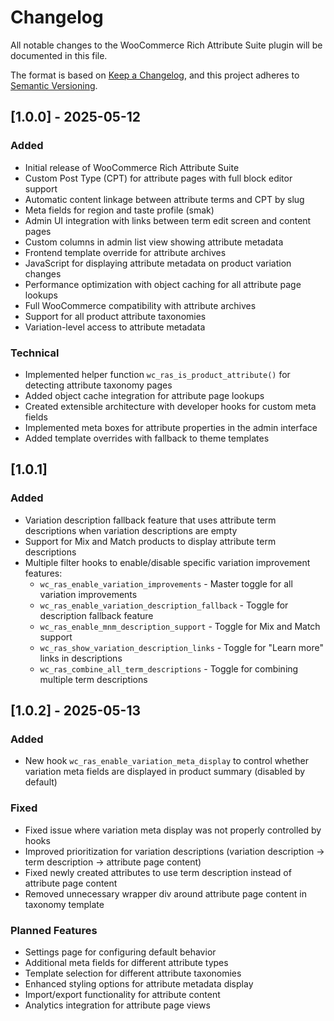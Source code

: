 # Changelog

All notable changes to the WooCommerce Rich Attribute Suite plugin will be documented in this file.

The format is based on [Keep a Changelog](https://keepachangelog.com/en/1.0.0/),
and this project adheres to [Semantic Versioning](https://semver.org/spec/v2.0.0.html).

## [1.0.0] - 2025-05-12

### Added
- Initial release of WooCommerce Rich Attribute Suite
- Custom Post Type (CPT) for attribute pages with full block editor support
- Automatic content linkage between attribute terms and CPT by slug
- Meta fields for region and taste profile (smak)
- Admin UI integration with links between term edit screen and content pages
- Custom columns in admin list view showing attribute metadata
- Frontend template override for attribute archives
- JavaScript for displaying attribute metadata on product variation changes
- Performance optimization with object caching for all attribute page lookups
- Full WooCommerce compatibility with attribute archives
- Support for all product attribute taxonomies
- Variation-level access to attribute metadata

### Technical
- Implemented helper function `wc_ras_is_product_attribute()` for detecting attribute taxonomy pages
- Added object cache integration for attribute page lookups
- Created extensible architecture with developer hooks for custom meta fields
- Implemented meta boxes for attribute properties in the admin interface
- Added template overrides with fallback to theme templates

## [1.0.1]

### Added
- Variation description fallback feature that uses attribute term descriptions when variation descriptions are empty
- Support for Mix and Match products to display attribute term descriptions
- Multiple filter hooks to enable/disable specific variation improvement features:
  - `wc_ras_enable_variation_improvements` - Master toggle for all variation improvements
  - `wc_ras_enable_variation_description_fallback` - Toggle for description fallback feature
  - `wc_ras_enable_mnm_description_support` - Toggle for Mix and Match support
  - `wc_ras_show_variation_description_links` - Toggle for "Learn more" links in descriptions
  - `wc_ras_combine_all_term_descriptions` - Toggle for combining multiple term descriptions

## [1.0.2] - 2025-05-13

### Added
- New hook `wc_ras_enable_variation_meta_display` to control whether variation meta fields are displayed in product summary (disabled by default)

### Fixed
- Fixed issue where variation meta display was not properly controlled by hooks
- Improved prioritization for variation descriptions (variation description → term description → attribute page content)
- Fixed newly created attributes to use term description instead of attribute page content
- Removed unnecessary wrapper div around attribute page content in taxonomy template

### Planned Features
- Settings page for configuring default behavior
- Additional meta fields for different attribute types
- Template selection for different attribute taxonomies
- Enhanced styling options for attribute metadata display
- Import/export functionality for attribute content
- Analytics integration for attribute page views
